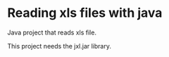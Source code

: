 # Reading xls files with java

Java project that reads xls file.

This project needs the jxl.jar library.
